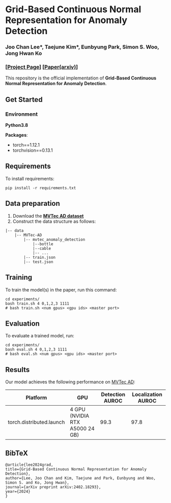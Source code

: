 # Grid-Based Continuous Normal Representation for Anomaly Detection
### Joo Chan Lee*, Taejune Kim*, Eunbyung Park, Simon S. Woo, Jong Hwan Ko
### [[Project Page](https://tae-mo.github.io/grad/)] [[Paper(arxiv)](https://arxiv.org/abs/2402.18293/)]
This repository is the official implementation of **Grid-Based Continuous Normal Representation for Anomaly Detection**. 

## Get Started 
### Environment 

**Python3.8**

**Packages**:
- torch==1.12.1
- torchvision==0.13.1

## Requirements
To install requirements:
```setup
pip install -r requirements.txt
```

## Data preparation
1. Download the [**MVTec AD dataset**](https://www.mvtec.com/company/research/datasets/mvtec-ad)
2. Construct the data structure as follows:
```
|-- data
    |-- MVTec-AD
        |-- mvtec_anomaly_detection
            |--bottle
            |--cable
            |-- ...
        |-- train.json
        |-- test.json
```

## Training
To train the model(s) in the paper, run this command:
```train
cd experiments/
bash train.sh 4 0,1,2,3 1111
# bash train.sh <num gpus> <gpu ids> <master port>
```

## Evaluation
To evaluate a trained model, run:
```eval
cd experiments/
bash eval.sh 4 0,1,2,3 1111
# bash eval.sh <num gpus> <gpu ids> <master port>
```

## Results
Our model achieves the following performance on [MVTec AD](https://www.mvtec.com/company/research/datasets/mvtec-ad):

| Platform | GPU | Detection AUROC | Localization AUROC |
| ------ | ------ | ------ | ------ |
| torch.distributed.launch | 4 GPU (NVIDIA RTX A5000 24 GB)|  99.3 | 97.8 |

## BibTeX
```
@article{lee2024grad,
title={Grid-Based Continuous Normal Representation for Anomaly Detection},
author={Lee, Joo Chan and Kim, Taejune and Park, Eunbyung and Woo, Simon S. and Ko, Jong Hwan},
journal={arXiv preprint arXiv:2402.18293},
year={2024}
}
```